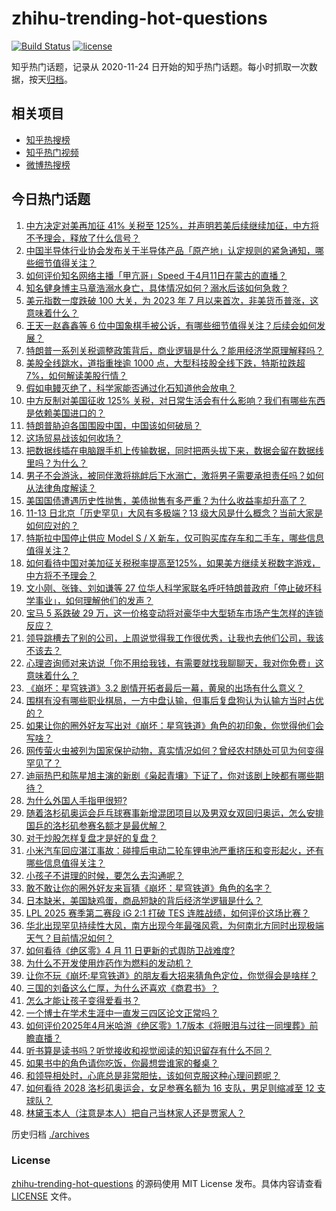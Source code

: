 # zhihu-trending-hot-questions

[![Build Status](https://github.com/justjavac/zhihu-trending-hot-questions/workflows/ci/badge.svg?branch=master)](https://github.com/justjavac/zhihu-trending-hot-questions/actions)
[![license](https://img.shields.io/github/license/justjavac/zhihu-trending-hot-questions)](https://github.com/justjavac/zhihu-trending-hot-questions/blob/master/LICENSE)

知乎热门话题，记录从 2020-11-24
日开始的知乎热门话题。每小时抓取一次数据，按天[归档](./archives)。

## 相关项目

- [知乎热搜榜](https://github.com/justjavac/zhihu-trending-top-search)
- [知乎热门视频](https://github.com/justjavac/zhihu-trending-hot-video)
- [微博热搜榜](https://github.com/justjavac/weibo-trending-hot-search)

## 今日热门话题

<!-- BEGIN -->
<!-- 最后更新时间 Sat Apr 12 2025 07:18:49 GMT+0800 (China Standard Time) -->

1. [中方决定对美再加征 41% 关税至 125%，并声明若美后续继续加征，中方将不予理会，释放了什么信号？](https://www.zhihu.com/question/1894058190527771400)
1. [中国半导体行业协会发布关于半导体产品「原产地」认定规则的紧急通知，哪些细节值得关注？](https://www.zhihu.com/question/1894021580197159400)
1. [如何评价知名网络主播「甲亢哥」Speed 于4月11日在蒙古的直播？](https://www.zhihu.com/question/1893981601970500600)
1. [知名健身博主马章浩溺水身亡，具体情况如何？溺水后该如何急救？](https://www.zhihu.com/question/1894023322062254600)
1. [美元指数一度跌破 100 大关，为 2023 年 7 月以来首次，非美货币普涨，这意味着什么？](https://www.zhihu.com/question/1893952498202568700)
1. [王天一赵鑫鑫等 6 位中国象棋手被公诉，有哪些细节值得关注？后续会如何发展？](https://www.zhihu.com/question/1894097097873126100)
1. [特朗普一系列关税调整政策背后，商业逻辑是什么？能用经济学原理解释吗？](https://www.zhihu.com/question/1893685228490421800)
1. [美股全线跳水，道指重挫逾 1000 点，大型科技股全线下跌，特斯拉跌超 7%，如何解读美股行情？](https://www.zhihu.com/question/1893792294466990800)
1. [假如电鳗灭绝了，科学家能否通过化石知道他会放电？](https://www.zhihu.com/question/9097370358)
1. [中方反制对美国征收 125% 关税，对日常生活会有什么影响？我们有哪些东西是依赖美国进口的？](https://www.zhihu.com/question/1893342200152159500)
1. [特朗普胁迫各国围殴中国，中国该如何破局？](https://www.zhihu.com/question/1894140632416626700)
1. [这场贸易战该如何收场？](https://www.zhihu.com/question/1893049368610853600)
1. [把数据线插在电脑跟手机上传输数据，同时把两头拔下来，数据会留在数据线里吗？为什么？](https://www.zhihu.com/question/1891047187741388800)
1. [男子不会游泳，被同伴激将挑衅后下水溺亡，激将男子需要承担责任吗？如何从法律角度解读？](https://www.zhihu.com/question/1894082906713998800)
1. [美国国债遭遇历史性抛售，美债抛售有多严重？为什么收益率却升高了？](https://www.zhihu.com/question/1894016636513642200)
1. [11-13 日北京「历史罕见」大风有多极端？13 级大风是什么概念？当前大家是如何应对的？](https://www.zhihu.com/question/1893728197494925000)
1. [特斯拉中国停止供应 Model S / X 新车，仅可购买库存车和二手车，哪些信息值得关注？](https://www.zhihu.com/question/1894001271545001500)
1. [如何看待中国对美加征关税税率提高至125%，如果美方继续关税数字游戏，中方将不予理会？](https://www.zhihu.com/question/1894060295133050400)
1. [文小刚、张锋、刘如谦等 27 位华人科学家联名呼吁特朗普政府「停止破坏科学事业」，如何理解他们的发声？](https://www.zhihu.com/question/1893312394773620700)
1. [宝马 5 系跌破 29 万，这一价格变动将对豪华中大型轿车市场产生怎样的连锁反应？](https://www.zhihu.com/question/1893351722736403200)
1. [领导跳槽去了别的公司，上周说觉得我工作很优秀，让我也去他们公司，我该不该去？](https://www.zhihu.com/question/1893579499100143900)
1. [心理咨询师对来访说「你不用给我钱，有需要就找我聊聊天，我对你免费」这意味着什么？](https://www.zhihu.com/question/1890137612611741000)
1. [《崩坏：星穹铁道》3.2 剧情开拓者最后一幕，黄泉的出场有什么意义？](https://www.zhihu.com/question/1893756946093417000)
1. [围棋有没有哪些职业棋局，一方中盘认输，但事后复盘狗认为认输方当时占优的？](https://www.zhihu.com/question/594992209)
1. [如果让你的圈外好友写出对《崩坏：星穹铁道》角色的初印象，你觉得他们会写啥？](https://www.zhihu.com/question/1892538035217888300)
1. [网传萤火虫被列为国家保护动物，真实情况如何？曾经农村随处可见为何变得罕见了？](https://www.zhihu.com/question/1893062713376220400)
1. [迪丽热巴和陈星旭主演的新剧《枭起青壤》下证了，你对该剧上映都有哪些期待？](https://www.zhihu.com/question/1894028440635688700)
1. [为什么外国人手指甲很短?](https://www.zhihu.com/question/321966149)
1. [随着洛杉矶奥运会乒乓球赛事新增混团项目以及男双女双回归奥运，怎么安排国乒的洛杉矶参赛名额才是最优解？](https://www.zhihu.com/question/1893740086304174000)
1. [对于炒股怎样复盘才是好的复盘？](https://www.zhihu.com/question/28839917)
1. [小米汽车回应湛江事故：碰撞后电动二轮车锂电池严重挤压和变形起火，还有哪些信息值得关注？](https://www.zhihu.com/question/1894074069558724400)
1. [小孩子不讲理的时候，要怎么去沟通呢？](https://www.zhihu.com/question/15131501546)
1. [敢不敢让你的圈外好友来盲猜《崩坏：星穹铁道》角色的名字？](https://www.zhihu.com/question/1892538035201081600)
1. [日本缺米，美国缺鸡蛋，商品短缺的背后经济学逻辑是什么？](https://www.zhihu.com/question/1894024221597856500)
1. [LPL 2025 赛季第二赛段 iG 2:1 打破 TES 连胜战绩，如何评价这场比赛？](https://www.zhihu.com/question/1894123924532466000)
1. [华北出现罕见持续性大风，南方出现今年最强风雹，为何南北方同时出现极端天气？目前情况如何？](https://www.zhihu.com/question/1893710542578869500)
1. [如何看待《绝区零》4 月 11 日更新的式舆防卫战难度?](https://www.zhihu.com/question/1893916249492267800)
1. [为什么不开发使用炸药作为燃料的发动机？](https://www.zhihu.com/question/330064762)
1. [让你不玩《崩坏:星穹铁道》的朋友看大招来猜角色定位，你觉得会是啥样？](https://www.zhihu.com/question/1892538035473729000)
1. [三国的刘备这么仁厚，为什么还喜欢《商君书》？](https://www.zhihu.com/question/15292652229)
1. [怎么才能让孩子变得爱看书？](https://www.zhihu.com/question/661043751)
1. [一个博士在学术生涯中一直发三四区论文正常吗？](https://www.zhihu.com/question/1892537807748178200)
1. [如何评价2025年4月米哈游《绝区零》1.7版本《将眼泪与过往一同埋葬》前瞻直播？](https://www.zhihu.com/question/1893716871255132200)
1. [听书算是读书吗？听觉接收和视觉阅读的知识留存有什么不同？](https://www.zhihu.com/question/1894014485783605200)
1. [如果书中的角色请你吃饭，你最想尝谁家的餐桌？](https://www.zhihu.com/question/1892356839649278000)
1. [和领导相处时，心底总是非常胆怯，该如何克服这种心理问题呢？](https://www.zhihu.com/question/10057768972)
1. [如何看待 2028 洛杉矶奥运会，女足参赛名额为 16 支队，男足则缩减至 12 支球队？](https://www.zhihu.com/question/1893636880987288300)
1. [林黛玉本人（注意是本人）把自己当林家人还是贾家人？](https://www.zhihu.com/question/6921689829)

<!-- END -->

历史归档 [./archives](./archives)

### License

[zhihu-trending-hot-questions](https://github.com/justjavac/zhihu-trending-hot-questions)
的源码使用 MIT License 发布。具体内容请查看 [LICENSE](./LICENSE) 文件。
